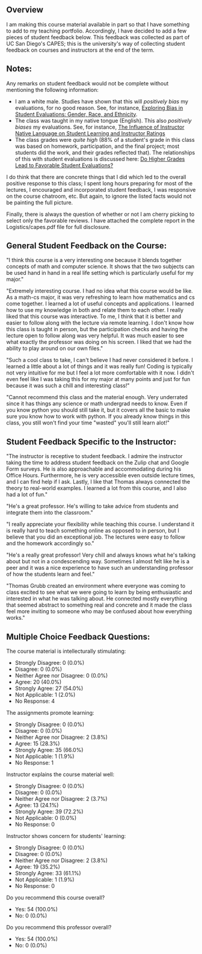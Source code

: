 ## Overview
I am making this course material available in part so that I have something to add to my teaching portfolio. Accordingly, I have decided to add a few pieces of student feedback below. This feedback was collected as part of UC San Diego's CAPES; this is the university's way of collecting student feedback on courses and instructors at the end of the term. 

## Notes:
Any remarks on student feedback would not be complete without mentioning the following information: 
- I am a white male. Studies have shown that this will *positively bias* my evaluations, for no good reason. See, for instance, [Exploring Bias in Student Evaluations: Gender, Race, and Ethnicity](https://www.cambridge.org/core/journals/ps-political-science-and-politics/article/exploring-bias-in-student-evaluations-gender-race-and-ethnicity/91670F6003965C5646680D314CF02FA4). 
-  The class was taught in my native tongue (English). This also *positively biases* my evaluations. See, for instance, [The Influence of Instructor Native Language on Student Learning and Instructor Ratings](https://www.jstor.org/stable/40326049?seq=1#metadata_info_tab_contents)
-  The class grades were *quite high* (88% of a student's grade in this class was based on homework, participation, and the final project; most students did the work, and their grades reflected that). The relationships of this with student evaluations is discussed here: [Do Higher Grades Lead to Favorable Student Evaluations?](https://www.jstor.org/stable/30042630?seq=1#metadata_info_tab_contents)

I do think that there are concrete things that I did which led to the overall positive response to this class; I spent long hours preparing for most of the lectures, I encouraged and incorporated student feedback, I was responsive on the course chatroom, etc. But again, to ignore the listed facts would not be painting the full picture. 

Finally, there is always the question of whether or not I am cherry picking to select only the favorable reviews. I have attached the complete report in the Logistics/capes.pdf file for full disclosure.

## General Student Feedback on the Course:

"I think this course is a very interesting one because it blends together concepts of math and
computer science. It shows that the two subjects can be used hand in hand in a real life setting
which is particularly useful for my major."

"Extremely interesting course. I had no idea what this course would be like. As a math-cs major,
it was very refreshing to learn how mathematics and cs come together. I learned a lot of useful
concepts and applications. I learned how to use my knowledge in both and relate them to each
other. I really liked that this course was interactive. To me, I think that it is better and easier to
follow along with the lecture via remote learning. I don't know how this class is taught in person,
but the participation checks and having the lecture open to follow along was very helpful. It was
much easier to see what exactly the professor was doing on his screen. I liked that we had the
ability to play around on our own files."

"Such a cool class to take, I can't believe I had never considered it before. I learned a little about
a lot of things and it was really fun! Coding is typically not very intuitive for me but I feel a lot
more comfortable with it now. I didn't even feel like I was taking this for my major at many
points and just for fun because it was such a chill and interesting class!"

"Cannot recommend this class and the material enough. Very underrated since it has things any
science or math undergrad needs to know. Even if you know python you should still take it, but
it covers all the basic to make sure you know how to work with python. If you already know
things in this class, you still won't find your time "wasted" you'll still learn alot!"

## Student Feedback Specific to the Instructor:

"The instructor is receptive to student feedback. I admire the instructor taking the time to
address student feedback on the Zulip chat and Google Form surveys. He is also approachable
and accommodating during his Office Hours. Furthermore, he is very accessible even outside
lecture times, and I can find help if I ask. Lastly, I like that Thomas always connected the theory
to real-world examples. I learned a lot from this course, and I also had a lot of fun."

"He's a great professor. He's willing to take advice from students and integrate them into the
classroom."

"I really appreciate your flexibility while teaching this course. I understand it is really hard to
teach something online as opposed to in person, but I believe that you did an exceptional job.
The lectures were easy to follow and the homework accordingly so."

"He's a really great professor! Very chill and always knows what he's talking about but not in a
condescending way. Sometimes I almost felt like he is a peer and it was a nice experience to
have such an understanding professor of how the students learn and feel."

"Thomas Grubb created an environment where everyone was coming to class excited to see what
we were going to learn by being enthusiastic and interested in what he was talking about. He
connected mostly everything that seemed abstract to something real and concrete and it made
the class feel more inviting to someone who may be confused about how everything works."

## Multiple Choice Feedback Questions:
The course material is intellecturally stimulating:
- Strongly Disagree: 0 (0.0%)
- Disagree: 0 (0.0%)
- Neither Agree nor Disagree: 0 (0.0%)
- Agree: 20 (40.0%)
- Strongly Agree: 27 (54.0%)
- Not Applicable: 1 (2.0%)
- No Response: 4

The assignments promote learning: 
- Strongly Disagree: 0 (0.0%)
- Disagree: 0 (0.0%)
- Neither Agree nor Disagree: 2 (3.8%)
- Agree: 15 (28.3%)
- Strongly Agree: 35 (66.0%)
- Not Applicable: 1 (1.9%)
- No Response: 1

Instructor explains the course material well:
- Strongly Disagree: 0 (0.0%)
- Disagree: 0 (0.0%)
- Neither Agree nor Disagree: 2 (3.7%)
- Agree: 13 (24.1%)
- Strongly Agree: 39 (72.2%)
- Not Applicable: 0 (0.0%)
- No Response: 0

Instructor shows concern for students' learning: 
- Strongly Disagree: 0 (0.0%)
- Disagree: 0 (0.0%)
- Neither Agree nor Disagree: 2 (3.8%)
- Agree: 19 (35.2%)
- Strongly Agree: 33 (61.1%)
- Not Applicable: 1 (1.9%)
- No Response: 0

Do you recommend this course overall?
- Yes: 54 (100.0%)
- No: 0 (0.0%)

Do you recommend this professor overall?
- Yes: 54 (100.0%)
- No: 0 (0.0%)
